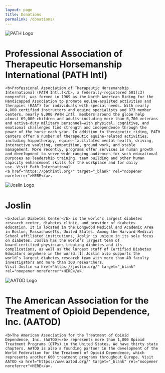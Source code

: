 ```yaml
---
layout: page
title: Donations
permalink: /donations/
---
```


<div class="image-text-block">
  <img src="{{ '/assets/images/logo_path.png' | relative_url }}"
       alt="PATH Logo">

  <div>
    <h1>Professional Association of Therapeutic Horsemanship International (PATH Intl)</h1>

    <b>Professional Association of Therapeutic Horsemanship
    International (PATH Intl.)</b>, a federally-registered 501(c3)
    nonprofit, was formed in 1969 as the North American Riding for the
    Handicapped Association to promote equine-assisted activities and
    therapies (EAAT) for individuals with special needs. With nearly
    4,800 certified instructors and equine specialists and 873 member
    centers, nearly 8,000 PATH Intl. members around the globe help
    almost 69,000 children and adults—including more than 6,700 veterans
    and active-duty military personnel—with physical, cognitive, and
    emotional challenges find strength and independence through the
    power of the horse each year. In addition to therapeutic riding, PATH
    centers offer a number of therapeutic equine-related activities,
    including hippotherapy, equine-facilitated mental health, driving,
    interactive vaulting, competition, ground work, and stable
    management. More recently, programs offer services in human growth
    and development to serve wide-ranging audiences for such educational
    purposes as leadership training, team building and other human
    capacity enhancement skills for the workplace and for daily
    use. Visit Path International
    <a href="https://pathintl.org/" target="_blank" rel="noopener noreferrer">HERE</a>.
  </div>
</div>

<div class="image-text-block" style="flex-direction: row-reverse;">
    <img src="{{ '/assets/images/logo_joslin.svg' | relative_url }}"
         alt="Joslin Logo">

  <div>
    <h1>Joslin</h1>

    <b>Joslin Diabetes Center</b> is the world’s largest diabetes
    research center, diabetes clinic, and provider of diabetes
    education. It is located in the Longwood Medical and Academic Area
    in Boston, Massachusetts, United States. Among the Harvard Medical
    School affiliated institutions, Joslin is unique in its sole focus
    on diabetes. Joslin has the world’s largest team of
    board-certified physicians treating diabetes and its
    complications, as well as the largest staff of Certified Diabetes
    Educators anywhere in the world.[1] Joslin also supports the
    world’s largest diabetes research team with more than 40 faculty
    investigators and more than 300 researchers.
    Visit Joslin <a href="https://joslin.org/" target="_blank" rel="noopener noreferrer">HERE</a>.
  </div>
 </div>

<div class="image-text-block">

  <img src="{{ '/assets/images/logo_aatod.gif' | relative_url }}"
       alt="AATOD Logo">

  <div>
    <h1>The American Association for the Treatment of Opioid Dependence, Inc. (AATOD)</h1>

    <b>The American Association for the Treatment of Opioid
    Dependence, Inc. (AATOD)</b> represents more than 1,000 Opioid
    Treatment Programs (OTPs) in the United States. We have thirty state
    chapters. AATOD is also a founding partner in the development of the
    World Federation for the Treatment of Opioid Dependence, which
    represents another 600 treatment programs throughout Europe. Visit
    AATOD <a href="https://www.aatod.org/" target="_blank" rel="noopener noreferrer">HERE</a>.
  </div>
</div>

